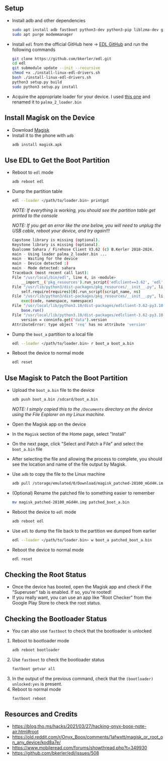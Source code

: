 ## Setup
* Install adb and other dependencies
    ```bash
    sudo apt install adb fastboot python3-dev python3-pip liblzma-dev git
    sudo apt purge modemmanager
    ```
* Install `edl` from the official GitHub here -> [EDL GitHub](https://github.com/bkerler/edl) and run the following commands
    ```bash
    git clone https://github.com/bkerler/edl.git
    cd edl
    git submodule update --init --recursive
    chmod +x ./install-linux-edl-drivers.sh
    bash ./install-linux-edl-drivers.sh
    python3 setup.py build
    sudo python3 setup.py install
    ```
* Acquire the appropriate loader for your device. I used [this one](https://github.com/bkerler/Loaders/blob/main/lenovo_motorola/0000000000000000_bdaf51b59ba21d8a_fhprg.bin) and renamed it to `palma_2_loader.bin`

## Install Magisk on the Device

* Download [Magisk](https://github.com/topjohnwu/Magisk)
* Install it to the phone with `adb`
    ```bash
    adb install magisk.apk
    ```
## Use EDL to Get the Boot Partition
* Reboot to `edl` mode
    ```bash
    adb reboot edl
    ```
* Dump the partition table
    ```bash
    edl --loader </path/to/loader.bin> printgpt
    ```

    *NOTE: If everything is working, you should see the partition table get printed to the console*

    *NOTE: If you get an error like the one below, you will need to unplug the USB cable, reboot your device, and try again!!!*
    ```bash
    Capstone library is missing (optional).
    Keystone library is missing (optional).
    Qualcomm Sahara / Firehose Client V3.62 (c) B.Kerler 2018-2024.
    main - Using loader palma_2_loader.bin ...
    main - Waiting for the device
    main - Device detected :)
    main - Mode detected: sahara
    Traceback (most recent call last):
    File "/usr/local/bin/edl", line 4, in <module>
        __import__('pkg_resources').run_script('edlclient==3.62', 'edl')
    File "/usr/lib/python3/dist-packages/pkg_resources/__init__.py", line 656, in run_script
        self.require(requires)[0].run_script(script_name, ns)
    File "/usr/lib/python3/dist-packages/pkg_resources/__init__.py", line 1453, in run_script
        exec(code, namespace, namespace)
    File "/usr/local/lib/python3.10/dist-packages/edlclient-3.62-py3.10.egg/EGG-INFO/scripts/edl", line 393, in <module>
        base.run()
    File "/usr/local/lib/python3.10/dist-packages/edlclient-3.62-py3.10.egg/EGG-INFO/scripts/edl", line 293, in run
        version = conninfo.get("data").version
    AttributeError: type object 'req' has no attribute 'version'
    ```

* Dump the `boot_a` partition to a local file
    ```bash
    edl --loader </path/to/loader.bin> r boot_a boot_a.bin
    ```

* Reboot the device to normal mode
    ```bash
    edl reset
    ```

## Use Magisk to Patch the Boot Partition
* Upload the `boot_a.bin` file to the device
    ```bash
    adb push boot_a.bin /sdcard/boot_a.bin
    ```

    *NOTE: I simply copied this to the `/Documents` directory on the device using the File Explorer on my Linux machine.*

* Open the Magisk app on the device
* In the `Magisk` section of the Home page, select "Install"
* On the next page, click "Select and Patch a File" and select the `boot_a.bin` file
* After selecting the file and allowing the process to complete, you should see the location and name of the file output by Magisk.
* Use `adb` to copy the file to the Linux machine
    ```bash
    adb pull /storage/emulated/0/Download/magisk_patched-28100_mGd4H.img
    ```
* (Optional) Rename the patched file to something easier to remember
    ```bash
    mv magisk_patched-28100_mGd4H.img patched_boot_a.bin
    ```

* Reboot the device to `edl` mode
    ```bash
    adb reboot edl
    ```
* Use `edl` to dump the file back to the partition we dumped from earlier
    ```bash
    edl --loader </path/to/loader.bin> w boot_a patched_boot_a.bin
    ```

* Reboot the device to normal mode
    ```bash
    edl reset
    ```
## Checking the Root Status
* Once the device has booted, open the Magisk app and check if the "Superuser" tab is enabled. If so, you're rooted!
* If you really want, you can use an app like "Root Checker" from the Google Play Store to check the root status.

## Checking the Bootloader Status
* You can also use `fastboot` to check that the bootloader is unlocked 
1. Reboot to bootloader mode
    ```bash
    adb reboot bootloader
    ```
2. Use `fastboot` to check the bootloader status
    ```bash
    fastboot getvar all
    ```
3. In the output of the previous command, check that the `(bootloader) unlocked:yes` is present.
4. Reboot to normal mode
    ```bash
    fastboot reboot
    ```

## Resources and Credits
* https://blog.tho.ms/hacks/2021/03/27/hacking-onyx-boox-note-air.html#root
* https://old.reddit.com/r/Onyx_Boox/comments/1afwxtt/magisk_or_root_on_any_device/kod8a7e/
* https://www.mobileread.com/forums/showthread.php?t=349930
* https://github.com/bkerler/edl/issues/508